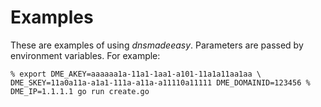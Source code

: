 # Examples

These are examples of using *dnsmadeeasy*. Parameters are passed by
environment variables. For example:

`% export DME_AKEY=aaaaaa1a-11a1-1aa1-a101-11a1a11aa1aa \
DME_SKEY=11a0a11a-a1a1-111a-a11a-a11110a11111 DME_DOMAINID=123456
% DME_IP=1.1.1.1 go run create.go`
